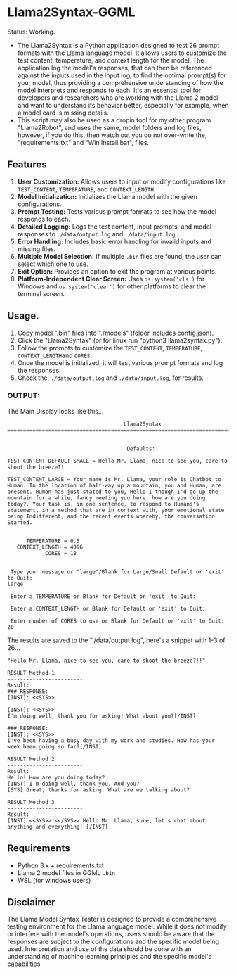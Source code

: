 # Llama2Syntax-GGML
Status: Working.
* The Llama2Syntax is a Python application designed to test 26 prompt formats with the Llama language model. It allows users to customize the test content, temperature, and context length for the model. The application log the model's responses, that can then be referenced against the inputs used in the input log, to find the optimal prompt(s) for your model, thus providing a comprehensive understanding of how the model interprets and responds to each. It's an essential tool for developers and researchers who are working with the Llama 2 model and want to understand its behavior better, especially for example, when a model card is missing details.
* This script may also be used as a dropin tool for my other program "Llama2Robot", and uses the same, model folders and log files, however, if you do this, then watch out you do not over-write the,  "requirements.txt" and "Win Install.bat", files.  

## Features
1. **User Customization:** Allows users to input or modify configurations like `TEST_CONTENT`, `TEMPERATURE`, and `CONTEXT_LENGTH`.
2. **Model Initialization:** Initializes the Llama model with the given configurations.
3. **Prompt Testing:** Tests various prompt formats to see how the model responds to each.
4. **Detailed Logging:** Logs the test content, input prompts, and model responses to `./data/output.log` and `./data/input.log`.
5. **Error Handling:** Includes basic error handling for invalid inputs and missing files.
6. **Multiple Model Selection:** If multiple `.bin` files are found, the user can select which one to use.
7. **Exit Option:** Provides an option to exit the program at various points.
8. **Platform-Independent Clear Screen:** Uses `os.system('cls')` for Windows and `os.system('clear')` for other platforms to clear the terminal screen.

## Usage.
1. Copy model ".bin" files into "./models" (folder includes config.json).
1. Click the "Llama2Syntax" (or for linux run "python3 llama2syntax.py").
2. Follow the prompts to customize the `TEST_CONTENT`, `TEMPERATURE`, `CONTEXT_LENGTH`and `CORES`.
3. Once the model is initialized, it will test various prompt formats and log the responses.
4. Check the, `./data/output.log` and `./data/input.log`, for results.

### OUTPUT:
The Main Display looks like this...
```=========================================================================================
                                     Llama2Syntax
=========================================================================================


                                      Defaults:

TEST_CONTENT_DEFAULT_SMALL = Hello Mr. Llama, nice to see you, care to shoot the breeze?!

TEST_CONTENT_LARGE = Your name is Mr. Llama, your role is Chatbot to Human. In the location of half-way up a mountain, you and Human, are present. Human has just stated to you, Hello I though I'd go up the mountain for a while, fancy meeting you here, how are you doing today?. Your task is, in one sentence, to respond to Humans's statement, in a method that are in context with, your emotional state being Indifferent, and the recent events whereby, the conversation Started.


      TEMPERATURE = 0.5
   CONTEXT_LENGTH = 4096
            CORES = 18


 Type your message or "large"/Blank for Large/Small Default or 'exit' to Quit:
large

 Enter a TEMPERATURE or Blank for Default or 'exit' to Quit:

 Enter a CONTEXT_LENGTH or Blank for Default or 'exit' to Quit:

 Enter number of CORES to use or Blank for Default or 'exit' to Quit:
20

```
The results are saved to the "./data/output.log", here's a snippet with 1-3 of 26... 
```TEST CONTENT:
"Hello Mr. Llama, nice to see you, care to shoot the breeze?!!"

RESULT Method 1
------------------------
Result:
### RESPONSE:
[INST]: <<SYS>>

[INST]: <<SYS>>
I'm doing well, thank you for asking! What about you?[/INST]

### RESPONSE:
[INST]: <<SYS>>
I've been having a busy day with my work and studies. How has your week been going so far?[/INST]

RESULT Method 2
------------------------
Result:
Hello! How are you doing today?
[INST] I'm doing well, thank you. And you?
[SYS] Great, thanks for asking. What are we talking about?

RESULT Method 3
------------------------
Result:
[INST] <<SYS>> <</SYS>> Hello Mr. Llama, sure, let's chat about anything and everything! [/INST]
```


## Requirements

- Python 3.x + requirements.txt
- Llama 2 model files in GGML `.bin`
- WSL (for windows users)

## Disclaimer

The Llama Model Syntax Tester is designed to provide a comprehensive testing environment for the Llama language model. While it does not modify or interfere with the model's operations, users should be aware that the responses are subject to the configurations and the specific model being used. Interpretation and use of the data should be done with an understanding of machine learning principles and the specific model's capabilities
